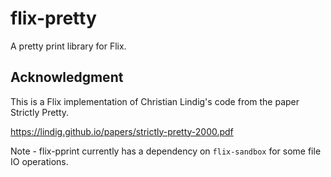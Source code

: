 # flix-pretty

A pretty print library for Flix.

## Acknowledgment

This is a Flix implementation of Christian Lindig's code from the paper 
Strictly Pretty.

https://lindig.github.io/papers/strictly-pretty-2000.pdf

Note - flix-pprint currently has a dependency on `flix-sandbox` for some
file IO operations.
